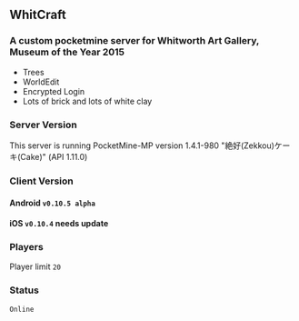 ## WhitCraft

### A custom pocketmine server for Whitworth Art Gallery, Museum of the Year 2015

 * Trees
 * WorldEdit
 * Encrypted Login
 * Lots of brick and lots of white clay

### Server Version 
This server is running PocketMine-MP version 1.4.1-980 "絶好(Zekkou)ケーキ(Cake)" (API 1.11.0)

### Client Version

#### Android  `v0.10.5 alpha`
#### iOS `v0.10.4` **needs update**

### Players
Player limit `20`

### Status
`Online`
